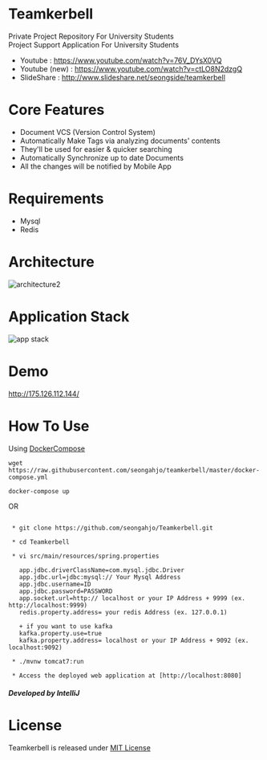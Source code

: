 
Teamkerbell
=====
Private Project Repository For University Students
<br>
Project Support Application For University Students

* Youtube : https://www.youtube.com/watch?v=76V_DYsX0VQ 
* Youtube (new) : https://www.youtube.com/watch?v=ctLO8N2dzgQ
* SlideShare : http://www.slideshare.net/seongside/teamkerbell


Core Features
=====
* Document VCS (Version Control System)
* Automatically Make Tags via analyzing documents' contents
 * They'll be used for easier & quicker searching 
* Automatically Synchronize up to date Documents
* All the changes will be notified by Mobile App

Requirements
===
* Mysql
* Redis

Architecture
=====
![architecture2](https://cloud.githubusercontent.com/assets/10272119/19626023/9f6b6876-9962-11e6-9303-332e02aadfbf.png)


Application Stack
=====
![app stack](https://cloud.githubusercontent.com/assets/10272119/19376711/49ebd3c0-921b-11e6-9dbf-adf45e996a39.png)


Demo
=====
http://175.126.112.144/


How To Use
=====

 Using <a href="https://docs.docker.com/compose/">DockerCompose</a>
 
 ```
 wget https://raw.githubusercontent.com/seongahjo/teamkerbell/master/docker-compose.yml
 
 docker-compose up
 ```

OR


```  
 
 * git clone https://github.com/seongahjo/Teamkerbell.git
 
 * cd Teamkerbell
 
 * vi src/main/resources/spring.properties
 
   app.jdbc.driverClassName=com.mysql.jdbc.Driver
   app.jdbc.url=jdbc:mysql:// Your Mysql Address
   app.jdbc.username=ID
   app.jdbc.password=PASSWORD
   app.socket.url=http:// localhost or your IP Address + 9999 (ex. http://localhost:9999)
   redis.property.address= your redis Address (ex. 127.0.0.1)
   
   + if you want to use kafka
   kafka.property.use=true
   kafka.property.address= localhost or your IP Address + 9092 (ex. localhost:9092)
 
 * ./mvnw tomcat7:run
 
 * Access the deployed web application at [http://localhost:8080]

 ```

##### Developed by IntelliJ


License
=====
Teamkerbell is released under [MIT License] 

[MIT License]: https://github.com/seongahjo/Teamkerbell/blob/master/LICENSE
